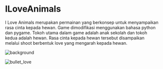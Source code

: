 # ILoveAnimals
I Love Animals merupakan permainan yang berkonsep untuk menyampaikan rasa cinta kepada hewan. Game dimodifikasi menggunakan bahasa python dan pygame. Tokoh utama dalam game adalah anak sekolah dan tokoh kedua adalah hewan. Rasa cinta kepada hewan tersebut disampaikan melalui shoot berbentuk love yang mengarah kepada hewan.

![background](https://user-images.githubusercontent.com/88881360/130022978-46c7dd9c-22b1-45cf-825f-e7377b9f1bd7.png)

![bullet_love](https://user-images.githubusercontent.com/88881360/130023294-835a9090-61c7-4f84-9d13-94f5e63cecb7.png)
